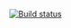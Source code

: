 [![Build status](https://ci.appveyor.com/api/projects/status/bvlg3eeiff80aqe7?svg=true)](https://ci.appveyor.com/project/stasya-03/hw2-automation-ci)